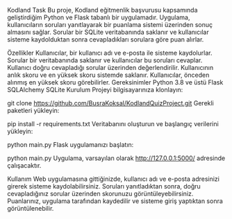 Kodland Task
Bu proje, Kodland eğitmenlik başvurusu kapsamında geliştirdiğim Python ve Flask tabanlı bir uygulamadır. Uygulama, kullanıcıların soruları yanıtlayarak bir puanlama sistemi üzerinden sonuç almasını sağlar. Sorular bir SQLite veritabanında saklanır ve kullanıcılar sisteme kaydolduktan sonra cevapladıkları sorulara göre puan alırlar.

Özellikler
Kullanıcılar, bir kullanıcı adı ve e-posta ile sisteme kaydolurlar.
Sorular bir veritabanında saklanır ve kullanıcılar bu soruları cevaplar.
Kullanıcı doğru cevapladığı sorular üzerinden değerlendirilir.
Kullanıcının anlık skoru ve en yüksek skoru sistemde saklanır.
Kullanıcılar, önceden alınmış en yüksek skoru görebilirler.
Gereksinimler
Python 3.8 ve üstü
Flask
SQLAlchemy
SQLite
Kurulum
Projeyi bilgisayarınıza klonlayın:

git clone https://github.com/BusraKoksal/KodlandQuizProject.git
Gerekli paketleri yükleyin:

pip install -r requirements.txt
Veritabanını oluşturun ve başlangıç verilerini yükleyin:

python main.py
Flask uygulamanızı başlatın:

python main.py
Uygulama, varsayılan olarak http://127.0.0.1:5000/ adresinde çalışacaktır.

Kullanım
Web uygulamasına gittiğinizde, kullanıcı adı ve e-posta adresinizi girerek sisteme kaydolabilirsiniz.
Soruları yanıtladıktan sonra, doğru cevapladığınız sorular üzerinden skorunuzu görüntüleyebilirsiniz.
Puanlarınız, uygulama tarafından kaydedilir ve sisteme giriş yaptıktan sonra görüntülenebilir.
